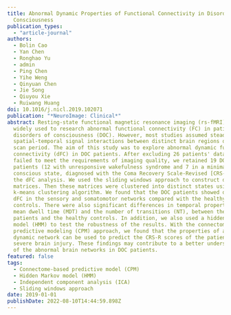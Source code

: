 ```yaml
---
title: Abnormal Dynamic Properties of Functional Connectivity in Disorders of
  Consciousness
publication_types:
  - "article-journal"
authors:
  - Bolin Cao
  - Yan Chen
  - Ronghao Yu
  - admin
  - Ping Chen
  - Yihe Weng
  - Qinyuan Chen
  - Jie Song
  - Qiuyou Xie
  - Ruiwang Huang
doi: 10.1016/j.nicl.2019.102071
publication: "*NeuroImage: Clinical*"
abstract: Resting-state functional magnetic resonance imaging (rs-fMRI) is
  widely used to research abnormal functional connectivity (FC) in patients with
  disorders of consciousness (DOC). However, most studies assumed steady
  spatial-temporal signal interactions between distinct brain regions during the
  scan period. The aim of this study was to explore abnormal dynamic functional
  connectivity (dFC) in DOC patients. After excluding 26 patients' data that
  failed to meet the requirements of imaging quality, we retained 19 DOC
  patients (12 with unresponsive wakefulness syndrome and 7 in a minimally
  conscious state, diagnosed with the Coma Recovery Scale-Revised [CRS-R]) for
  the dFC analysis. We used the sliding windows approach to construct dFC
  matrices. Then these matrices were clustered into distinct states using the
  k-means clustering algorithm. We found that the DOC patients showed decreased
  dFC in the sensory and somatomotor networks compared with the healthy
  controls. There were also significant differences in temporal properties, the
  mean dwell time (MDT) and the number of transitions (NT), between the DOC
  patients and the healthy controls. In addition, we also used a hidden Markov
  model (HMM) to test the robustness of the results. With the connectome-based
  predictive modeling (CPM) approach, we found that the properties of abnormal
  dynamic network can be used to predict the CRS-R scores of the patients after
  severe brain injury. These findings may contribute to a better understanding
  of the abnormal brain networks in DOC patients.
featured: false
tags:
  - Connectome-based predictive model (CPM)
  - Hidden Markov model (HMM)
  - Independent component analysis (ICA)
  - Sliding windows approach
date: 2019-01-01
publishDate: 2022-08-10T14:44:59.898Z
---
```

